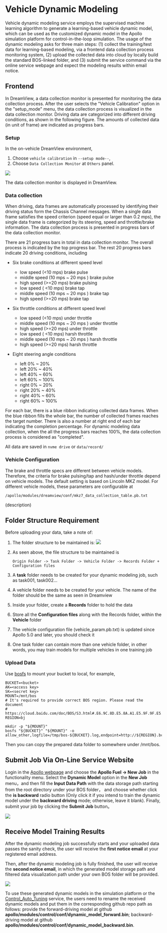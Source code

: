 # Vehicle Dynamic Modeling

Vehicle dynamic modeling service employs the supervised machine learning algorithm to generate a learning-based vehicle dynamic model, which can be used as the customized dynamic model in the Apollo simulation platform for control-in-the-loop simulation. The usage of the dynamic modeling asks for three main steps: (1) collect the training/test data for learning-based modeling, via a frontend data collection process monitoring system, (2) upload the collected data into cloud by locally build the standard BOS-linked folder, and (3) submit the service command via the online service webpage and expect the modeling results within email notice.

<!-- # Table of Contents 1\. [Frontend](#frontend) 2\. [Data](#data) - [Upload Tool](#upload) - [Download Tool](#download) 3\. [Visulization](#visulization) -->

## Frontend

In DreamView, a data collection monitor is presented for monitoring the data collection process. After the user selects the "Vehicle Calibration" option in the "setup_mode" menu, the data collection process is visualized in the data collection monitor. Driving data are categorized into different driving conditions, as shown in the following figure. The amounts of collected data (in unit of frame) are indicated as progress bars.

### Setup

In the on-vehicle DreamView environment,

1. Choose `vehicle calibration` in `--setup mode--`,
2. Choose `Data Collection Monitor` at `Others` panel.

![](images/calibration_table.png)

The data collection monitor is displayed in DreamView.

### Data collection

When driving, data frames are automatically processed by identifying their driving status form the Chassis Channel messages. When a single data frame satisfies the speed criterion (speed equal or larger than 0.2 mps), the single data frame is categorized by its steering, speed and throttle/brake information. The data collection process is presented in progress bars of the data collection monitor.

There are 21 progress bars in total in data collection monitor. The overall process is indicated by the top progress bar. The rest 20 progress bars indicate 20 driving conditions, including

- Six brake conditions at different speed level

  - low speed (<10 mps) brake pulse
  - middle speed (10 mps ~ 20 mps ) brake pulse
  - high speed (>=20 mps) brake pulsing
  - low speed ( <10 mps) brake tap
  - middle speed (10 mps ~ 20 mps ) brake tap
  - high speed (>=20 mps) brake tap

- Six throttle conditions at different speed level

  - low speed (<10 mps) under throttle
  - middle speed (10 mps ~ 20 mps ) under throttle
  - high speed (>=20 mps) under throttle
  - low speed ( <10 mps) harsh throttle
  - middle speed (10 mps ~ 20 mps ) harsh throttle
  - high speed (>=20 mps) harsh throttle

- Eight steering angle conditions

  - left 0% ~ 20%
  - left 20% ~ 40%
  - left 40% ~ 60%
  - left 60% ~ 100%
  - right 0% ~ 20%
  - right 20% ~ 40%
  - right 40% ~ 60%
  - right 60% ~ 100%

For each bar, there is a blue ribbon indicating collected data frames. When the blue ribbon fills the whole bar, the number of collected frames reaches the target number. There is also a number at right end of each bar indicating the completion percentage. For dynamic modeling data collection, when the all the progress bars reaches 100%, the data collection process is considered as "completed".

All data are saved in `nvme drive` or `data/record/`

### Vehicle Configuration

The brake and throttle specs are different between vehicle models. Therefore, the criteria for brake pulsing/tap and hash/under throttle depend on vehicle models. The default setting is based on Lincoln MKZ model. For different vehicle models, these parameters are configurable at

```
/apollo/modules/dreamview/conf/mkz7_data_collection_table.pb.txt
```

(description)


## Folder Structure Requirement

Before uploading your data, take a note of:
1. The folder structure to be maintained is:
   ![](images/file_system.png)

1. As seen above, the file structure to be maintained is
   ```
   Origin Folder -> Task Folder -> Vehicle Folder -> Records Folder + Configuration files
   ```
1. A **task** folder needs to be created for your dynamic modeling job, such as task001, task002...
1. A vehicle folder needs to be created for your vehicle. The name of the folder should be the same as seen in Dreamview
1. Inside your folder, create a **Records** folder to hold the data
1. Store all the **Configuration files** along with the Records folder, within the **Vehicle** folder
1. The vehicle configuration file (vehicle_param.pb.txt) is updated since Apollo 5.0 and later, you should check it
1. One task folder can contain more than one vehicle folder, in other words, you may train models for multiple vehicles in one training job

### Upload Data

Use [bosfs](https://cloud.baidu.com/doc/BOS/BOSCLI/8.5CBOS.20FS.html) to mount
your bucket to local, for example,

```
BUCKET=<bucket>
AK=<access key>
SK=<secret key>
MOUNT=/mnt/bos
# It's required to provide correct BOS region. Please read the document
# https://cloud.baidu.com/doc/BOS/S3.html#.E6.9C.8D.E5.8A.A1.E5.9F.9F.E5.90.8D
REGION=bj

mkdir -p "${MOUNT}"
bosfs "${BUCKET}" "${MOUNT}" -o allow_other,logfile=/tmp/bos-${BUCKET}.log,endpoint=http://${REGION}.bcebos.com,ak=${AK},sk=${SK}
```

Then you can copy the prepared data folder to somewhere under /mnt/bos.

## Submit Job Via On-Line Service Website

Login in the [Apollo webpage](http://bce.apollo.auto/) and choose the **Apollo Fuel -> New Job** in the functionality menu. Select the **Dynamic Model** option in the **New Job** menu，and then fill the **Input Data Path** with the data storage path starting from the root directory under your BOS folder， and choose whether click the **is backward** radio button (Only click it if you intend to train the dynamic model under the **backward driving** mode; otherwise, leave it blank). Finally, submit your job by clicking the **Submit Job** button。

![](images/dynamic_model_job_submit.png)

## Receive Model Training Results

After the dynamic modeling job successfully starts and your uploaded data passes the sanity check, the user will receive the **first notice email** at your registered email address.

Then, after the dynamic modeling job is fully finished, the user will receive the **second notice email**, in which the generated model storage path and filtered data visualization path under your own BOS folder will be provided.  

![](images/dynamic_model_email.png)

To use these generated dynamic models in the simulation platform or the [Control_Auto_Tuning](../../Apollo_Fuel/Control_Auto_Tuning/README.md) service, the users need to rename the received dynamic models and put them in the corresponding github repo path as follows: provide the forward-driving model at github **apollo/modules/control/conf/dynamic_model_forward.bin**; backward-driving model at github **apollo/modules/control/conf/dynamic_model_backward.bin**.

